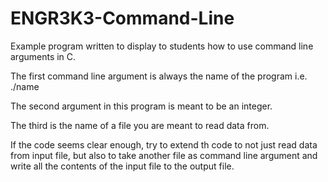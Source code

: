 # ENGR3K3-Command-Line
Example program written to display to students how to use command line arguments in C.

The first command line argument is always the name of the program i.e. ./name

The second argument in this program is meant to be an integer. 

The third is the name of a file you are meant to read data from. 

If the code seems clear enough, try to extend th code to not just read data from input file, but also to take another
file as command line argument and write all the contents of the input file to the output file. 
